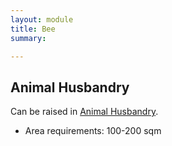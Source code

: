 ```yaml
---
layout: module
title: Bee
summary: 

---
```


## Animal Husbandry

Can be raised in [Animal Husbandry]().

* Area requirements: 100-200 sqm
